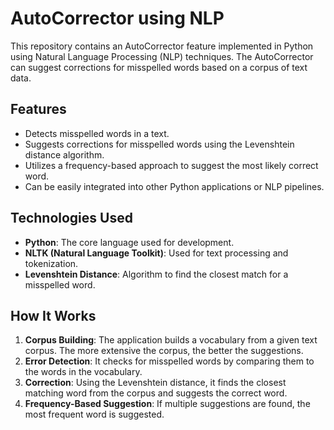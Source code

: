 # AutoCorrector using NLP

This repository contains an AutoCorrector feature implemented in Python using Natural Language Processing (NLP) techniques. The AutoCorrector can suggest corrections for misspelled words based on a corpus of text data.

## Features

- Detects misspelled words in a text.
- Suggests corrections for misspelled words using the Levenshtein distance algorithm.
- Utilizes a frequency-based approach to suggest the most likely correct word.
- Can be easily integrated into other Python applications or NLP pipelines.

## Technologies Used

- **Python**: The core language used for development.
- **NLTK (Natural Language Toolkit)**: Used for text processing and tokenization.
- **Levenshtein Distance**: Algorithm to find the closest match for a misspelled word.

## How It Works

1. **Corpus Building**: The application builds a vocabulary from a given text corpus. The more extensive the corpus, the better the suggestions.
2. **Error Detection**: It checks for misspelled words by comparing them to the words in the vocabulary.
3. **Correction**: Using the Levenshtein distance, it finds the closest matching word from the corpus and suggests the correct word.
4. **Frequency-Based Suggestion**: If multiple suggestions are found, the most frequent word is suggested.
